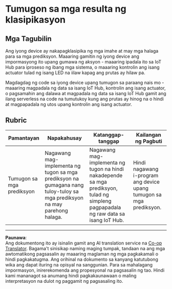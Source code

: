<!--
CO_OP_TRANSLATOR_METADATA:
{
  "original_hash": "022e21f8629b721424c1de25195fff67",
  "translation_date": "2025-08-27T20:58:23+00:00",
  "source_file": "4-manufacturing/lessons/2-check-fruit-from-device/assignment.md",
  "language_code": "tl"
}
-->
# Tumugon sa mga resulta ng klasipikasyon

## Mga Tagubilin

Ang iyong device ay nakapagklasipika ng mga imahe at may mga halaga para sa mga prediksyon. Maaaring gamitin ng iyong device ang impormasyong ito upang gumawa ng aksyon - maaaring ipadala ito sa IoT Hub para iproseso ng ibang mga sistema, o maaaring kontrolin ang isang actuator tulad ng isang LED na iilaw kapag ang prutas ay hilaw pa.

Magdagdag ng code sa iyong device upang tumugon sa paraang nais mo - maaaring magpadala ng data sa isang IoT Hub, kontrolin ang isang actuator, o pagsamahin ang dalawa at magpadala ng data sa isang IoT Hub gamit ang ilang serverless na code na tumutukoy kung ang prutas ay hinog na o hindi at magpapadala ng utos upang kontrolin ang isang actuator.

## Rubric

| Pamantayan | Napakahusay | Katanggap-tanggap | Kailangan ng Pagbuti |
| ---------- | ----------- | ----------------- | -------------------- |
| Tumugon sa mga prediksyon | Nagawang mag-implementa ng tugon sa mga prediksyon na gumagana nang tuloy-tuloy sa mga prediksyon na may parehong halaga. | Nagawang mag-implementa ng tugon na hindi nakadepende sa mga prediksyon, tulad ng simpleng pagpapadala ng raw data sa isang IoT Hub. | Hindi nagawang i-program ang device upang tumugon sa mga prediksyon. |

---

**Paunawa**:  
Ang dokumentong ito ay isinalin gamit ang AI translation service na [Co-op Translator](https://github.com/Azure/co-op-translator). Bagama't sinisikap naming maging tumpak, tandaan na ang mga awtomatikong pagsasalin ay maaaring maglaman ng mga pagkakamali o hindi pagkakatugma. Ang orihinal na dokumento sa kanyang katutubong wika ang dapat ituring na opisyal na sanggunian. Para sa mahalagang impormasyon, inirerekomenda ang propesyonal na pagsasalin ng tao. Hindi kami mananagot sa anumang hindi pagkakaunawaan o maling interpretasyon na dulot ng paggamit ng pagsasaling ito.
